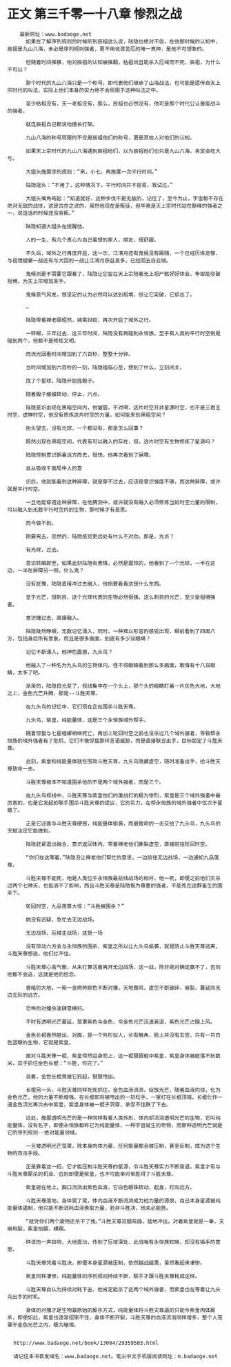 # 正文 第三千零一十八章 惨烈之战
        最新网址：www.badaoge.net
          如果在了解序列规则的时候听到辰祖这么说，陆隐也绝对不信，在他那时候的认知中，辰祖是九山八海，未必是序列规则强者，更不用说渡苦厄的唯一真神，是他不可想象的。
      
          但随着时间推移，他对辰祖的认知被推翻，枯祖尚且能杀入厄域而不死，辰祖，为什么不可以？
      
          那个时代的九山八海只是一个称号，即代表他们继承了山海战法，也可能是遗传自天上宗时代的叫法，实际上他们本身的实力绝不会局限于这种叫法之中。
      
          至少枯祖没有，天一老祖没有，那么，辰祖也必然没有，他可是那个时代公认最能战斗的强者。
      
          就连辰祖自己都说他擅长打架。
      
          九山八海的称号局限的不仅是辰祖他们的称号，更是其他人对他们的认知。
      
          如果天上宗时代的九山八海遇到辰祖他们，以为辰祖他们也只是九山八海，肯定会吃大亏。
      
          大姐头施展序列规则：“来，小七，再施展一次平行时间。”
      
          陆隐摇头：“不用了，这种情况下，平行时间并不容易，我试过。”
      
          大姐头嘴角弯起：“知道就好，这种步伐不是无敌的，记住了，至今为止，宇宙都不存在绝对无敌的战技，这是古亦之说的，虽然他现在是叛徒，但毕竟是天上宗时代站在巅峰的强者之一，说这话的时候还没背叛。”
      
          陆隐知道大姐头在提醒他。
      
          人的一生，有几个真心为自己着想的家人，朋友，很舒服。
      
          不久后，域外之行再度开启，这一次，江清月还有鬼候没有跟随，一个已经历练足够，与祖境螳螂一战还有与大回的一战让江清月获益良多，已经回去白云城。
      
          鬼候则是不需要它跟着了，陆隐让它留在天上宗陪着无上祖尸骸好好体会，争取能突破祖境，为天上宗增加高手。
      
          鬼候意气风发，很坚定的认为必然可以达到祖境，但让它突破，它却怂了。
      
          …
      
          陆隐带着禅老跟昭然，骑乘狱蛟，再次开启了域外之行。
      
          一转眼，三年过去，这三年时间，陆隐没有再碰到永恒族，至于有人类的平行时空倒是碰到两个，但都不是修炼文明。
      
          而流光回看时间增加到了六百秒，整整十分钟。
      
          当时间增加到六百秒的一刻，陆隐福临心至，想到了什么，立刻闭关。
      
          找了个星球，陆隐开始摇骰子。
      
          随着骰子缓缓转动，停止，六点。
      
          陆隐意识出现在黑暗空间内，他皱眉，不对啊，这片时空并非星源时空，也不是三君主时空，虚神时空，他没有修炼这片时空的力量，如何能来到黑暗空间？
      
          抬头望去，没有光球，一个都没有，那是怎么回事？
      
          既然出现在黑暗空间，代表有可以融入的存在，但，这片时空有生物修炼了星源吗？
      
          陆隐控制意识朝着远方而去，很快，他再次看到了屏障。
      
          自从吸收千面局中人的意
      
          识后，他就能看到这种屏障，就是穿不过去，应该是意识强度不够，而这种屏障，或许就是平行时空。
      
          一旦他能穿透这种屏障，在他猜测中，或许就没有融入必须修炼当前时空力量的限制，可以融入到无数平行时空内的生物，那时候才有意思。
      
          而今做不到。
      
          刚要离去，忽然的，陆隐感觉更远处有什么不对劲，那是，光点？
      
          有光球，过去。
      
          意识转瞬即至，如果此刻陆隐有表情，必然是震惊的，他看到了一个光球，一半在这边，一半在屏障另一侧，什么鬼？
      
          没有犹豫，陆隐直接冲过去融入，他倒要看看这是什么东西。
      
          至于光芒，很刺目，这个光球代表的生物必然很强，这么刺目的光芒，至少是祖境强者。
      
          意识撞过去，直接融入。
      
          陆隐陡然睁眼，无数记忆涌入，同时，一种难以形容的感受出现，眼前看到了四面八方，包括身后所有景象，而且是很多画面，到底有多少双眼睛？
      
          记忆不断涌入，他神色震撼，九头鸟？
      
          他融入了一种名为九头鸟的生物体内，怪不得眼睛看到那么多画面，敢情有十八双眼睛，太多了吧。
      
          渐渐的，陆隐目光变了，视线集中在一个头上，那个头的眼睛盯着一片灰色大地，大地之上，金色光芒升腾，那是--斗胜天尊。
      
          在九头鸟的记忆中，它们现在正在围杀斗胜天尊。
      
          九头鸟，紫皇，纯能量体，这是三个永恒族域外帮手。
      
          随着惊蛰与七星螳螂相继死亡，再加上轮回时空之前也没杀过几个域外强者，导致帮永恒族的域外强者有了危机，它们不像惊蛰那样言语威胁，而是直接联合出手，目标锁定了斗胜天尊。
      
          此刻，紫皇和纯能量体就在围攻斗胜天尊，九头鸟隐藏虚空，随时准备出手，给斗胜天尊致命一击。
      
          斗胜天尊根本不知道围杀他的不是两个域外强者，而是三个。
      
          在九头鸟视线中，斗胜天尊与紫皇他们的激战打的极为惨烈，紫皇是三个域外强者中最厉害的，也是它发起的联手围杀斗胜天尊的提议，它的实力，在帮永恒族的域外强者中仅次于星蟾了。
      
          正是它迎面与斗胜天尊硬撼，纯能量体偷袭，而最致命的一击交给了九头鸟，九头鸟的天赋注定它能做到。
      
          陆隐赶紧退出融合，意识返回体内，带着禅老他们撕裂虚空，直接前往轮回时空。
      
          “你们在这等着。”陆隐没让禅老他们帮忙的意思，一边前往无边战场，一边通知九品莲尊。
      
          斗胜天尊不能死，他是人类位于永恒族最前线战场的标杆，他一死，即便之前他们灭杀过两个七神天，也抵消不了影响，而且斗胜天尊是陆隐极为尊重的强者，不能死在这群畜生的围杀下。
      
          轮回时空，九品莲尊大惊：“斗胜被围杀？”
      
          她没有迟疑，急忙去无边战场。
      
          无边战场，厄域主战场，这是一场
      
          没有惊动六方会与永恒族的围杀，紫皇之所以让九头鸟偷袭，就是防止斗胜天尊逃离，斗胜天尊想逃，他们拦不住。
      
          斗胜天尊心高气傲，从未打算活着离开无边战场，这一战，除非绝对确定赢不了，否则他都不会逃，这就是他的信念。
      
          昏暗的大地，一紫一金两种颜色不断对撞，天地轰鸣，虚空不断破碎，崩裂，蔓延向无边无际的远方。
      
          恐怖的对撞余波肆意横扫。
      
          不时有透明光芒蔓延，笼罩紫色与金色，令金色光芒迅速衰退，紫色光芒占据上风。
      
          金色长棍轰然砸出，对面，是一个外形似人，长有触角，脸上并没有五官，只有一只白色竖眼的生物，它就是紫皇。
      
          面对斗胜天尊一棍，紫皇悍然迎身而上，这一棍狠狠砸中紫皇，紫皇身体被砸落不到数米，双手抓住金色长棍：“斗胜，你完了。”
      
          说着，金色长棍竟被它抓起，狠狠甩出。
      
          长棍另一头，斗胜天尊同样死死抓住，金色血液流淌，绽放光芒，随着血液灼烧，化为金色光芒，他的力量不断增强，在长棍即将被甩出的一刻松手，一掌打在长棍顶端，长棍化作一道金色流光再次击中紫皇，紫皇身体被一棍子洞穿，承受不住跌了下去。
      
          远处，施展透明光芒的是一种同样有着人类外形，体内却流淌透明光芒的生物，它叫纯能量体，没有名字，即便永恒族都称它为纯能量体，一种宇宙诞生的奇物，而那种透明光芒就是它的序列规则--绝对能量领域。
      
          一旦被透明光芒笼罩，除本身肉体力量，任何能量都会被压制，甚至反制，成为这个生物的攻击手段。
      
          正是靠着这一招，它才能压制斗胜天尊的星源，令斗胜天尊实力不断衰退，紫皇才有与斗胜天尊厮杀的机会，否则即便是紫皇，也不可能单对单胜得了斗胜天尊。
      
          紫皇砸在地上，胸口流淌出紫色血液，它白色眼珠转动，起身，盯向远方。
      
          斗胜天尊落地，身体晃了晃，体内血液不断流淌成为他力量的源泉，自己本身星源被纯能量体遏制，他只能不断消耗血液换取力量，若非斗胜决，他未必能胜。
      
          “就凭你们两个废物还杀不了我。”斗胜天尊双腿弯曲，猛地冲出，对着紫皇就是一拳，天崩地裂，紫皇抬腿，横踢。
      
          砰说的一声巨响，大地震动，传到了厄域深处，此战唯有永恒族知晓，却没有插手的意思。
      
          斗胜天尊凭着斗胜决，即便本身星源被压制，依然越战越勇，虽然看起来凄惨。
      
          紫皇同样凄惨，纯能量体的序列规则持续不断，联手才跟斗胜天尊耗成这样。
      
          斗胜天尊自认为持续对耗下去，他肯定能杀了这两个域外强者，而紫皇也在等着让九头鸟出手的时机。
      
          身体的对撞才是生物最原始的厮杀方式，纯能量体将斗胜天尊逼的只能与紫皇肉体厮杀，即便如此，紫皇也逐渐招架不住，身体不断开裂，斗胜天尊的血液流淌同样增多，整个人笼罩于金色光芒之内，极为璀璨。
      
      
      http://www.badaoge.net/book/13084/29359503.html
      
      请记住本书首发域名：www.badaoge.net。笔尖中文手机版阅读网址：m.badaoge.net
